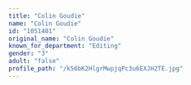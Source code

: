 ```yaml
---
title: "Colin Goudie"
name: "Colin Goudie"
id: "1051401"
original_name: "Colin Goudie"
known_for_department: "Editing"
gender: "3"
adult: "false"
profile_path: "/k56bK2HlgrMwpjqPc3u6EXJH2TE.jpg"
---
```

